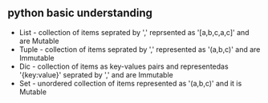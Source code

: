 ## python basic understanding
* List - collection of items seprated by ',' reprsented as '[a,b,c,a,c]' and are Mutable
* Tuple - collection of items seprated by ',' represented as '(a,b,c)' and are Immutable
* Dic - collection of items as key-values pairs and representedas '{key:value}' seprated by ',' and are Immutable
* Set - unordered collection of items represented as '(a,b,c)' and it is Mutable
